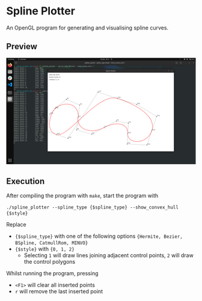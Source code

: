 # Spline Plotter
An OpenGL program for generating and visualising spline curves.

## Preview
<p align="center">
  <img src="figs/screenshot.png" width="800">
</p>

## Execution
After compiling the program with `make`, start the program with
```
./spline_plotter --spline_type {$spline_type} --show_convex_hull {$style}
```

Replace
- `{$spline_type}` with one of the following options `{Hermite, Bezier, BSpline, CatmullRom, MINVO}`
- `{$style}` with `{0, 1, 2}`
  - Selecting `1` will draw lines joining adjacent control points, `2` will draw the control polygons

Whilst running the program, pressing
- `<F1>` will clear all inserted points
- `r` will remove the last inserted point

